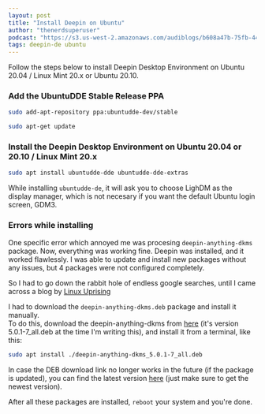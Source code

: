 ```yaml
---
layout: post
title: "Install Deepin on Ubuntu"
author: "thenerdsuperuser"
podcast: "https://s3.us-west-2.amazonaws.com/audiblogs/b608a47b-75fb-44fa-b72d-af6f42e4a4b7.mp3"
tags: deepin-de ubuntu
---
```



Follow the steps below to install Deepin Desktop Environment on Ubuntu 20.04 / Linux Mint 20.x or Ubuntu 20.10.

### Add the UbuntuDDE Stable Release PPA

```bash
sudo add-apt-repository ppa:ubuntudde-dev/stable

sudo apt-get update
```

### Install the Deepin Desktop Environment on Ubuntu 20.04 or 20.10 / Linux Mint 20.x

```bash
sudo apt install ubuntudde-dde ubuntudde-dde-extras
```

While installing `ubuntudde-de`, it will ask you to choose LighDM as the display manager, which is not necesary if you want the default Ubuntu login screen, GDM3.


### Errors while installing

One specific error which annoyed me was procesing `deepin-anything-dkms` package. Now, everything was working fine. Deepin was installed, and it worked flawlessly. I was able to update and install new packages without any issues, but 4 packages were not configured completely. 

So I had to go down the rabbit hole of endless google searches, until I came across a blog by [Linux Uprising](https://www.linuxuprising.com/2020/12/how-to-install-deepin-desktop.html#:~:text=Fix,20.x)

I had to download the `deepin-anything-dkms.deb` package and install it manually.   
To do this, download the deepin-anything-dkms from [here](http://ppa.launchpad.net/ubuntudde-dev/stable/ubuntu/pool/main/d/deepin-anything/deepin-anything-dkms_5.0.1-7_all.deb) (it's version 5.0.1-7_all.deb at the time I'm writing this), and install it from a terminal, like this:

```bash
sudo apt install ./deepin-anything-dkms_5.0.1-7_all.deb
```

In case the DEB download link no longer works in the future (if the package is updated), you can find the latest version [here](http://ppa.launchpad.net/ubuntudde-dev/stable/ubuntu/pool/main/d/deepin-anything/?C=N;O=A) (just make sure to get the newest version).


After all these packages are installed, `reboot` your system and you're done.
